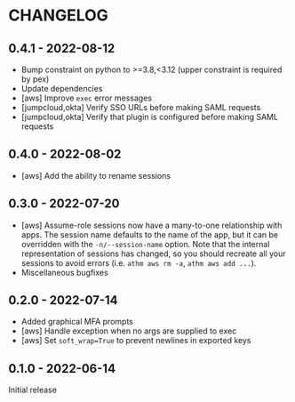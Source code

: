 # CHANGELOG

## 0.4.1 - 2022-08-12

- Bump constraint on python to >=3.8,<3.12 (upper constraint is required by pex)
- Update dependencies
- [aws] Improve `exec` error messages
- [jumpcloud,okta] Verify SSO URLs before making SAML requests
- [jumpcloud,okta] Verify that plugin is configured before making SAML requests

## 0.4.0 - 2022-08-02

- [aws] Add the ability to rename sessions

## 0.3.0 - 2022-07-20

- [aws] Assume-role sessions now have a many-to-one relationship with apps. The
  session name defaults to the name of the app, but it can be overridden with
  the `-n/--session-name` option. Note that the internal representation of
  sessions has changed, so you should recreate all your sessions to avoid errors
  (i.e. `athm aws rm -a`, `athm aws add ...`).
- Miscellaneous bugfixes

## 0.2.0 - 2022-07-14

- Added graphical MFA prompts
- [aws] Handle exception when no args are supplied to exec
- [aws] Set `soft_wrap=True` to prevent newlines in exported keys

## 0.1.0 - 2022-06-14

Initial release

